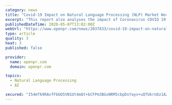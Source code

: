 ```yaml
---
category: news
title: "Covid-19 Impact on Natural Language Processing (NLP) Market Worth USD 1.748 Billion by the end of 2025"
excerpt: "This report also analyses the impact of Coronavirus COVID 19 on the Natural Language Processing NLP industry In 2018 the global Natural Language Processing NLP market size was 486 4 million USD and it is expected to reach 1 748"
publishedDateTime: 2020-05-07T13:02:00Z
webUrl: "https://www.openpr.com/news/2037833/covid-19-impact-on-natural-language-processing-nlp-market"
type: article
quality: 3
heat: 3
published: false

provider:
  name: openpr.com
  domain: openpr.com

topics:
  - Natural Language Processing
  - AI

secured: "I54mT69RAvfFbbQ5VN1Ut4mQt+bCFPm3BGxNRM5cbpDsYayv+uQTUkrnDz1AZwmxwUD+uqjDM3BetlqC9KZSt7XHHCfhtbl6WIIvuEzeMd+gqTeYjrYt7pXD0JjV0Jfic0PgCAHAbY9Z8kpepC1PJmclQMC7gLoBXDR4YoFBQpFQu/sM4bCcnkR2stp949OLT4fYqja3gznwiwri86xibqPmZdiu7rxWv6PP3/Fx5wPE5iDcf9NeieEuFeM2k6km+G4B9XaJQSFb05vyDGA3cAiqF43LuxW/TRkdQ97kCaLMOZwZxqQS1AR7dhhXnkWt;G48BKLZqMDJ8+x0/HX8aow=="
---
```


